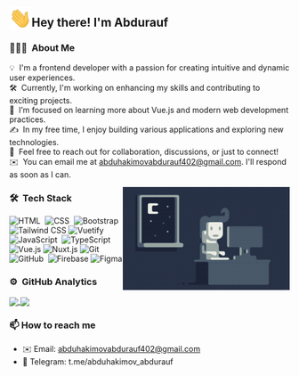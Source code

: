 
<img alt="Night Coding" src="./assets/wave.gif" width='40' align="left"/><h2>Hey there! I'm Abdurauf</h2>

### 👨🏻‍💻 &nbsp;About Me

💡 &nbsp;I'm a frontend developer with a passion for creating intuitive and dynamic user experiences.  
🛠 &nbsp;Currently, I'm working on enhancing my skills and contributing to exciting projects.  
🌱 &nbsp;I’m focused on learning more about Vue.js and modern web development practices.  
✍️ &nbsp;In my free time, I enjoy building various applications and exploring new technologies.  
💬 &nbsp;Feel free to reach out for collaboration, discussions, or just to connect!  
✉️ &nbsp;You can email me at abduhakimovabdurauf402@gmail.com. I'll respond as soon as I can.


<img alt="Night Coding" src="https://raw.githubusercontent.com/abduhakimovabdurauf/abduhakimovabdurauf/master/assets/Night-Coding.gif" align="right"/>


### 🛠 &nbsp;Tech Stack


![HTML](https://img.shields.io/badge/-HTML-05122A?style=flat&logo=HTML5&color=253245)&nbsp;
![CSS](https://img.shields.io/badge/-CSS-05122A?style=flat&logo=CSS3&logoColor=1572B6&color=253245)&nbsp;
![Bootstrap](https://img.shields.io/badge/-Bootstrap-05122A?style=flat&logo=bootstrap&logoColor=563D7C&color=253245)&nbsp;\
![Tailwind CSS](https://img.shields.io/badge/-Tailwind%20CSS-05122A?style=flat&logo=tailwindcss&logoColor=06B6D4&color=253245)
![Vuetify](https://img.shields.io/badge/-Vuetify-05122A?style=flat&logo=vuetify&logoColor=1867C0&color=253245)\
![JavaScript](https://img.shields.io/badge/-JavaScript-05122A?style=flat&logo=javascript&color=253245)&nbsp;
![TypeScript](https://img.shields.io/badge/-TypeScript-05122A?style=flat&logo=typescript&logoColor=3178C6&color=253245)\
![Vue.js](https://img.shields.io/badge/Vue.js-42b883?style=flat&logo=vue.js&color=253245)
![Nuxt.js](https://img.shields.io/badge/-Nuxt.js-05122A?style=flat&logo=nuxtdotjs&logoColor=00DC82&color=253245)
![Git](https://img.shields.io/badge/-Git-05122A?style=flat&logo=git&color=253245)&nbsp;\
![GitHub](https://img.shields.io/badge/-GitHub-05122A?style=flat&logo=github&color=253245)&nbsp;
![Firebase](https://img.shields.io/badge/Firebase-FFCA28?style=flat&logo=firebase&logoColor=white)
![Figma](https://img.shields.io/badge/Figma-F24E1E?style=flat&logo=figma&color=253245)

### ⚙️ &nbsp;GitHub Analytics

<a href="https://github.com/abduhakimovabdurauf/github-readme-stats">
  <img height="200" align="center" src="https://github-readme-stats.vercel.app/api?username=abduhakimovabdurauf&theme=dark" />
</a>
<a href="https://github.com/abduhakimovabdurauf/convoychat">
  <img height="200" align="center" src="https://github-readme-stats.vercel.app/api/top-langs?username=abduhakimovabdurauf&layout=compact&langs_count=8&card_width=320&theme=dark" />
</a>


### 📫 How to reach me
- ✉️ Email: abduhakimovabdurauf402@gmail.com
- 📱 Telegram: t.me/abduhakimov_abdurauf

